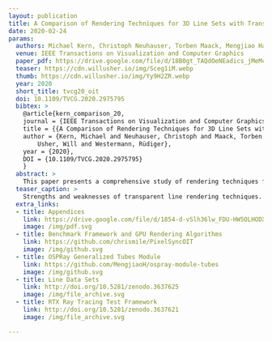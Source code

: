 ```yaml
---
layout: publication
title: A Comparison of Rendering Techniques for 3D Line Sets with Transparency
date: 2020-02-24
params:
  authors: Michael Kern, Christoph Neuhauser, Torben Maack, Mengjiao Han, Will Usher, and Rüdiger Westermann
  venue: IEEE Transactions on Visualization and Computer Graphics
  paper_pdf: https://drive.google.com/file/d/18B0gt_TAQdOeNEadics_jMeMcMx6zUCn/view?usp=sharing
  teaser: https://cdn.willusher.io/img/Sceg1iM.webp
  thumb: https://cdn.willusher.io/img/Yy9H2ZR.webp
  year: 2020
  short_title: tvcg20_oit
  doi: 10.1109/TVCG.2020.2975795
  bibtex: >
    @article{kern_comparison_20,
    journal = {IEEE Transactions on Visualization and Computer Graphics},
    title = {{A Comparison of Rendering Techniques for 3D Line Sets with Transparency}},
    author = {Kern, Michael and Neuhauser, Christoph and Maack, Torben and Han, Mengjiao and
        Usher, Will and Westermann, Rüdiger},
    year = {2020},
    DOI = {10.1109/TVCG.2020.2975795}
    }
  abstract: >
    This paper presents a comprehensive study of rendering techniques for 3D line sets with transparency. The rendering of transparent lines is widely used for visualizing trajectories of tracer particles in flow fields. Transparency is then used to fade out lines deemed unimportant, based on, for instance, geometric properties or attributes defined along with them. Accurate blending of transparent lines requires rendering the lines in back-to-front or front-to-back order, yet enforcing this order for space-filling 3D line sets with extremely high-depth complexity becomes challenging. In this paper, we study CPU and GPU rendering techniques for transparent 3D line sets. We compare accurate and approximate techniques using optimized implementations and several benchmark data sets. We discuss the effects of data size and transparency on quality, performance, and memory consumption. Based on our study, we propose two improvements to per-pixel fragment lists and multi-layer alpha blending. The first improves the rendering speed via an improved GPU sorting operation, and the second improves rendering quality via transparency-based bucketing.",
  teaser_caption: >
    Strengths and weaknesses of transparent line rendering techniques. For each pair, the left image shows the ground truth (GT). Right images show (a) approximate blending using MLABDB, (b) opacity over-estimation of MBOIT, (c) reverse blending order of MLABDB, (d) blur effect of MBOIT. Speed-ups to GT rendering technique: (a) 7, (b) 2, (c) 3.5, (d) 4.5.
  extra_links:
  - title: Appendices
    link: https://drive.google.com/file/d/1854-d-vSlh36lw_FDU-HW5OLHODXtXHz/view?usp=sharing
    image: /img/pdf.svg
  - title: Benchmark Framework and GPU Rendering Algorithms
    link: https://github.com/chrismile/PixelSyncOIT
    image: /img/github.svg
  - title: OSPRay Generalized Tubes Module
    link: https://github.com/MengjiaoH/ospray-module-tubes
    image: /img/github.svg
  - title: Line Data Sets
    link: http://doi.org/10.5281/zenodo.3637625
    image: /img/file_archive.svg
  - title: RTX Ray Tracing Test Framework
    link: http://doi.org/10.5281/zenodo.3637621
    image: /img/file_archive.svg

---
```

